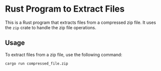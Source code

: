 # Rust Program to Extract Files

This is a Rust program that extracts files from a compressed zip file. It uses the `zip` crate to handle the zip file operations.

## Usage

To extract files from a zip file, use the following command:

```sh
cargo run compressed_file.zip
```
